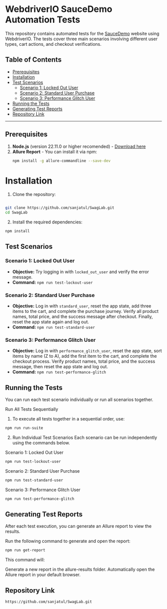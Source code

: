 # WebdriverIO SauceDemo Automation Tests

This repository contains automated tests for the [SauceDemo](https://www.saucedemo.com/) website using WebdriverIO. The tests cover three main scenarios involving different user types, cart actions, and checkout verifications.

## Table of Contents
- [Prerequisites](#prerequisites)
- [Installation](#installation)
- [Test Scenarios](#test-scenarios)
  - [Scenario 1: Locked Out User](#scenario-1-locked-out-user)
  - [Scenario 2: Standard User Purchase](#scenario-2-standard-user-purchase)
  - [Scenario 3: Performance Glitch User](#scenario-3-performance-glitch-user)
- [Running the Tests](#running-the-tests)
- [Generating Test Reports](#generating-test-reports)
- [Repository Link](#repository-link)

---
## Prerequisites

1. **Node.js** (version 22.11.0 or higher recomended) - [Download here](https://nodejs.org/)
2. **Allure Report** - You can install it via npm:
   ```bash
   npm install -g allure-commandline --save-dev

# Installation
1. Clone the repository:

```bash

git clone https://github.com/sanjatul/SwagLab.git
cd SwagLab
```

2. Install the required dependencies:
```bash
npm install
```

## Test Scenarios

### Scenario 1: Locked Out User
- **Objective:** Try logging in with `locked_out_user` and verify the error message.
- **Command:** `npm run test-lockout-user`

### Scenario 2: Standard User Purchase
- **Objective:** Log in with `standard_user`, reset the app state, add three items to the cart, and complete the purchase journey. Verify all product names, total price, and the success message after checkout. Finally, reset the app state again and log out.
- **Command:** `npm run test-standard-user`

### Scenario 3: Performance Glitch User
- **Objective:** Log in with `performance_glitch_user`, reset the app state, sort items by name (Z to A), add the first item to the cart, and complete the checkout process. Verify product names, total price, and the success message, then reset the app state and log out.
- **Command:** `npm run test-performance-glitch`
## Running the Tests
You can run each test scenario individually or run all scenarios together.

Run All Tests Sequentially
1. To execute all tests together in a sequential order, use:

```bash
npm run run-suite
```
2. Run Individual Test Scenarios
Each scenario can be run independently using the commands below.

Scenario 1: Locked Out User

```bash
npm run test-lockout-user
```
Scenario 2: Standard User Purchase

```bash
npm run test-standard-user
```
Scenario 3: Performance Glitch User

```bash
npm run test-performance-glitch
```
## Generating Test Reports
After each test execution, you can generate an Allure report to view the results.

Run the following command to generate and open the report:

```bash
npm run get-report
```
This command will:

Generate a new report in the allure-results folder.
Automatically open the Allure report in your default browser.
## Repository Link
`https://github.com/sanjatul/SwagLab.git` 

